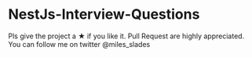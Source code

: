 # NestJs-Interview-Questions

Pls give the project a &#9733; if you like it. Pull Request are highly appreciated. You can follow me on twitter @miles_slades
